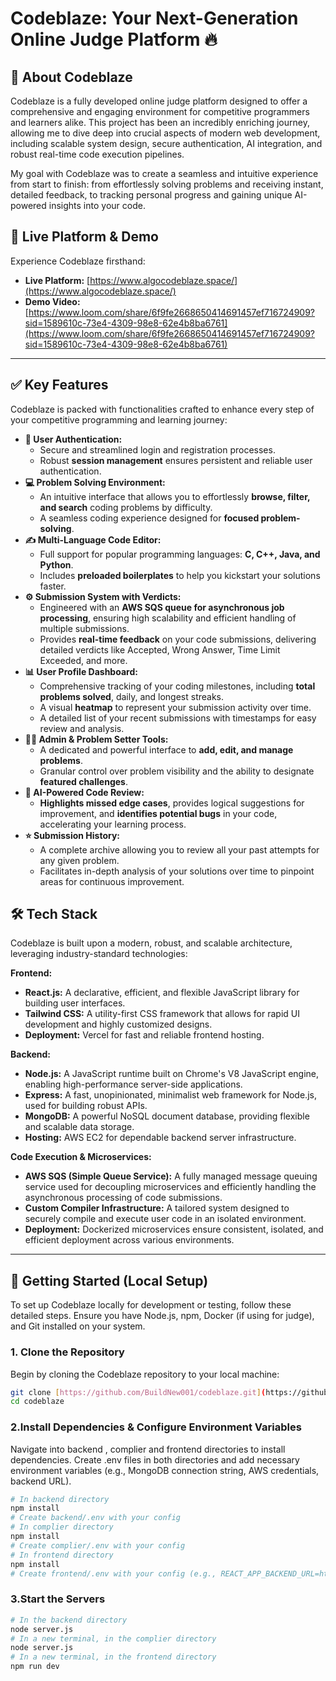 # Codeblaze: Your Next-Generation Online Judge Platform :fire:
## :book: About Codeblaze
Codeblaze is a fully developed online judge platform designed to offer a comprehensive and engaging environment for competitive programmers and learners alike. This project has been an incredibly enriching journey, allowing me to dive deep into crucial aspects of modern web development, including scalable system design, secure authentication, AI integration, and robust real-time code execution pipelines.

My goal with Codeblaze was to create a seamless and intuitive experience from start to finish: from effortlessly solving problems and receiving instant, detailed feedback, to tracking personal progress and gaining unique AI-powered insights into your code.


## :link: Live Platform & Demo

Experience Codeblaze firsthand:

* **Live Platform:** [https://www.algocodeblaze.space/](https://www.algocodeblaze.space/)
* **Demo Video:** [https://www.loom.com/share/6f9fe2668650414691457ef716724909?sid=1589610c-73e4-4309-98e8-62e4b8ba6761](https://www.loom.com/share/6f9fe2668650414691457ef716724909?sid=1589610c-73e4-4309-98e8-62e4b8ba6761)

---

## :white_check_mark: Key Features

Codeblaze is packed with functionalities crafted to enhance every step of your competitive programming and learning journey:

* **:closed_lock_with_key: User Authentication:**
    * Secure and streamlined login and registration processes.
    * Robust **session management** ensures persistent and reliable user authentication.
* **:computer: Problem Solving Environment:**
    * An intuitive interface that allows you to effortlessly **browse, filter, and search** coding problems by difficulty.
    * A seamless coding experience designed for **focused problem-solving**.
* **:writing_hand: Multi-Language Code Editor:**
    * Full support for popular programming languages: **C, C++, Java, and Python**.
    * Includes **preloaded boilerplates** to help you kickstart your solutions faster.
* **:gear: Submission System with Verdicts:**
    * Engineered with an **AWS SQS queue for asynchronous job processing**, ensuring high scalability and efficient handling of multiple submissions.
    * Provides **real-time feedback** on your code submissions, delivering detailed verdicts like Accepted, Wrong Answer, Time Limit Exceeded, and more.
* **:bar_chart: User Profile Dashboard:**
    * Comprehensive tracking of your coding milestones, including **total problems solved**, daily, and longest streaks.
    * A visual **heatmap** to represent your submission activity over time.
    * A detailed list of your recent submissions with timestamps for easy review and analysis.
* **:technologist: Admin & Problem Setter Tools:**
    * A dedicated and powerful interface to **add, edit, and manage problems**.
    * Granular control over problem visibility and the ability to designate **featured challenges**.
* **:robot: AI-Powered Code Review:**
    * **Highlights missed edge cases**, provides logical suggestions for improvement, and **identifies potential bugs** in your code, accelerating your learning process.
* **:star: Submission History:**
    * A complete archive allowing you to review all your past attempts for any given problem.
    * Facilitates in-depth analysis of your solutions over time to pinpoint areas for continuous improvement.

## 🛠️ Tech Stack

Codeblaze is built upon a modern, robust, and scalable architecture, leveraging industry-standard technologies:

**Frontend:**
* **React.js:** A declarative, efficient, and flexible JavaScript library for building user interfaces.
* **Tailwind CSS:** A utility-first CSS framework that allows for rapid UI development and highly customized designs.
* **Deployment:** Vercel for fast and reliable frontend hosting.

**Backend:**
* **Node.js:** A JavaScript runtime built on Chrome's V8 JavaScript engine, enabling high-performance server-side applications.
* **Express:** A fast, unopinionated, minimalist web framework for Node.js, used for building robust APIs.
* **MongoDB:** A powerful NoSQL document database, providing flexible and scalable data storage.
* **Hosting:** AWS EC2 for dependable backend server infrastructure.

**Code Execution & Microservices:**
* **AWS SQS (Simple Queue Service):** A fully managed message queuing service used for decoupling microservices and efficiently handling the asynchronous processing of code submissions.
* **Custom Compiler Infrastructure:** A tailored system designed to securely compile and execute user code in an isolated environment.
* **Deployment:** Dockerized microservices ensure consistent, isolated, and efficient deployment across various environments.

---

## :rocket: Getting Started (Local Setup)

To set up Codeblaze locally for development or testing, follow these detailed steps. Ensure you have Node.js, npm, Docker (if using for judge), and Git installed on your system.

### 1. Clone the Repository

Begin by cloning the Codeblaze repository to your local machine:

```bash
git clone [https://github.com/BuildNew001/codeblaze.git](https://github.com/your-username/codeblaze.git)
cd codeblaze
```
### 2.Install Dependencies & Configure Environment Variables
Navigate into backend , complier and  frontend directories to install dependencies. Create .env files in both directories and add necessary environment variables (e.g., MongoDB connection string, AWS credentials, backend URL).
```bash
# In backend directory
npm install
# Create backend/.env with your config
# In complier directory
npm install
# Create complier/.env with your config
# In frontend directory
npm install
# Create frontend/.env with your config (e.g., REACT_APP_BACKEND_URL=http://localhost:1000)
```
### 3.Start the Servers
```bash
# In the backend directory
node server.js
# In a new terminal, in the complier directory
node server.js
# In a new terminal, in the frontend directory
npm run dev
```
